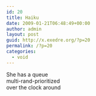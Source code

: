 ```yaml
---
id: 20
title: Haiku
date: 2009-01-21T06:48:49+00:00
author: admin
layout: post
guid: http://x.exedre.org/?p=20
permalink: /?p=20
categories:
  - void
---
```

<span class="status_text">She has a queue<br /> multi-rand-prioritized<br /> over the clock around</span>